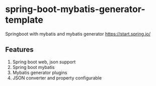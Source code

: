 # spring-boot-mybatis-generator-template
Springboot with mybatis and mybatis generator
https://start.spring.io/

## Features
1.	Spring boot web, json support
2.  Spring boot mybatis
3.  Mybatis generator plugins
4.  JSON converter and property configurable 
